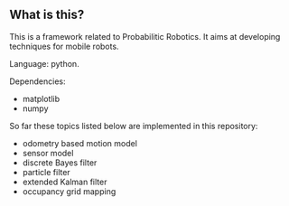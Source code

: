 ## What is this?
This is a framework related to Probabilitic Robotics. It aims at developing techniques for mobile robots. 

Language: python.

Dependencies: 
  * matplotlib
  * numpy

So far these topics listed below are implemented in this repository:
  * odometry based motion model
  * sensor model
  * discrete Bayes filter
  * particle filter
  * extended Kalman filter
  * occupancy grid mapping
